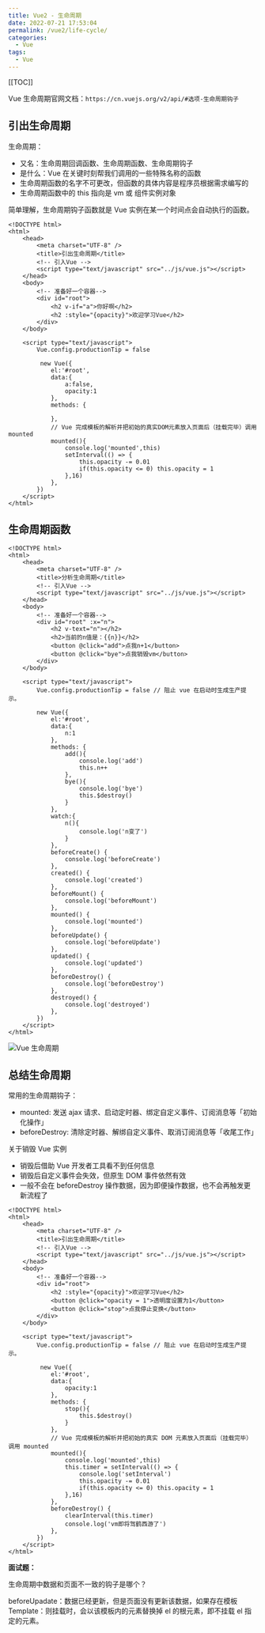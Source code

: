 ```yaml
---
title: Vue2 - 生命周期
date: 2022-07-21 17:53:04
permalink: /vue2/life-cycle/
categories:
  - Vue
tags: 
  - Vue
---
```


[[TOC]]



Vue 生命周期官网文档：`https://cn.vuejs.org/v2/api/#选项-生命周期钩子`

## 引出生命周期

生命周期：

- 又名：生命周期回调函数、生命周期函数、生命周期钩子
- 是什么：Vue 在关键时刻帮我们调用的一些特殊名称的函数
- 生命周期函数的名字不可更改，但函数的具体内容是程序员根据需求编写的
- 生命周期函数中的 this 指向是 vm 或 组件实例对象

简单理解，生命周期钩子函数就是 Vue 实例在某一个时间点会自动执行的函数。

```vue
<!DOCTYPE html>
<html>
	<head>
		<meta charset="UTF-8" />
		<title>引出生命周期</title>
		<!-- 引入Vue -->
		<script type="text/javascript" src="../js/vue.js"></script>
	</head>
	<body>
		<!-- 准备好一个容器-->
		<div id="root">
			<h2 v-if="a">你好啊</h2>
			<h2 :style="{opacity}">欢迎学习Vue</h2>
		</div>
	</body>

	<script type="text/javascript">
		Vue.config.productionTip = false
		
		 new Vue({
			el:'#root',
			data:{
				a:false,
				opacity:1
			},
			methods: {
				
			},
			// Vue 完成模板的解析并把初始的真实DOM元素放入页面后（挂载完毕）调用 mounted
			mounted(){
				console.log('mounted',this)
				setInterval(() => {
					this.opacity -= 0.01
					if(this.opacity <= 0) this.opacity = 1
				},16)
			},
		})
	</script>
</html>
```

## 生命周期函数

```vue
<!DOCTYPE html>
<html>
	<head>
		<meta charset="UTF-8" />
		<title>分析生命周期</title>
		<!-- 引入Vue -->
		<script type="text/javascript" src="../js/vue.js"></script>
	</head>
	<body>
		<!-- 准备好一个容器-->
		<div id="root" :x="n">
			<h2 v-text="n"></h2>
			<h2>当前的n值是：{{n}}</h2>
			<button @click="add">点我n+1</button>
			<button @click="bye">点我销毁vm</button>
		</div>
	</body>

	<script type="text/javascript">
		Vue.config.productionTip = false // 阻止 vue 在启动时生成生产提示。

		new Vue({
			el:'#root',
			data:{
				n:1
			},
			methods: {
				add(){
					console.log('add')
					this.n++
				},
				bye(){
					console.log('bye')
					this.$destroy()
				}
			},
			watch:{
				n(){
					console.log('n变了')
				}
			},
			beforeCreate() {
				console.log('beforeCreate')
			},
			created() {
				console.log('created')
			},
			beforeMount() {
				console.log('beforeMount')
			},
			mounted() {
				console.log('mounted')
			},
			beforeUpdate() {
				console.log('beforeUpdate')
			},
			updated() {
				console.log('updated')
			},
			beforeDestroy() {
				console.log('beforeDestroy')
			},
			destroyed() {
				console.log('destroyed')
			},
		})
	</script>
</html>
```

![Vue 生命周期](https://cn.vuejs.org/images/lifecycle.png)

## 总结生命周期

常用的生命周期钩子：

- mounted: 发送 ajax 请求、启动定时器、绑定自定义事件、订阅消息等「初始化操作」
- beforeDestroy: 清除定时器、解绑自定义事件、取消订阅消息等「收尾工作」

关于销毁 Vue 实例

- 销毁后借助 Vue 开发者工具看不到任何信息
- 销毁后自定义事件会失效，但原生 DOM 事件依然有效
- 一般不会在 beforeDestroy 操作数据，因为即便操作数据，也不会再触发更新流程了

```vue
<!DOCTYPE html>
<html>
	<head>
		<meta charset="UTF-8" />
		<title>引出生命周期</title>
		<!-- 引入Vue -->
		<script type="text/javascript" src="../js/vue.js"></script>
	</head>
	<body>
		<!-- 准备好一个容器-->
		<div id="root">
			<h2 :style="{opacity}">欢迎学习Vue</h2>
			<button @click="opacity = 1">透明度设置为1</button>
			<button @click="stop">点我停止变换</button>
		</div>
	</body>

	<script type="text/javascript">
		Vue.config.productionTip = false // 阻止 vue 在启动时生成生产提示。

		 new Vue({
			el:'#root',
			data:{
				opacity:1
			},
			methods: {
				stop(){
					this.$destroy()
				}
			},
			// Vue 完成模板的解析并把初始的真实 DOM 元素放入页面后（挂载完毕）调用 mounted
			mounted(){
				console.log('mounted',this)
				this.timer = setInterval(() => {
					console.log('setInterval')
					this.opacity -= 0.01
					if(this.opacity <= 0) this.opacity = 1
				},16)
			},
			beforeDestroy() {
				clearInterval(this.timer)
				console.log('vm即将驾鹤西游了')
			},
		})
	</script>
</html>
```

**面试题：**

生命周期中数据和页面不一致的钩子是哪个？

beforeUpadate：数据已经更新，但是页面没有更新该数据，如果存在模板Template：则挂载时，会以该模板内的元素替换掉 el 的根元素，即不挂载 el 指定的元素。
